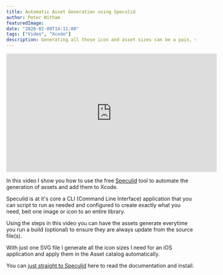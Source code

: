 ```yaml
---
title: Automatic Asset Generation using Speculid
author: Peter Witham
featuredImage:
date: "2020-02-09T14:11:00"
tags: ["Video", "Xcode"]
description: Generating all those icon and asset sizes can be a pain, so why not automate the process with Speculid. Here's how.
---
```


<iframe width="560" height="315" src="https://www.youtube.com/embed/U3Ytfh6tK7E" frameborder="0" allow="accelerometer; autoplay; encrypted-media; gyroscope; picture-in-picture" allowfullscreen></iframe>

In this video I show you how to use the free [Speculid](https://speculid.com) tool to automate the generation of assets and add them to Xcode.

Speculid is at it's core a CLI (Command Line Interface) application that you can script to run as needed and configured to create exactly what you need, beit one image or icon to an entire library.

Using the steps in this video you can have the assets generate everytime you run a build (optional) to ensure they are always update from the source file(s).

With just one SVG file I generate all the icon sizes I need for an iOS application and apply them in the Asset catalog automatically.

You can [just straight to Speculid](https://speculid.com) here to read the documentation and install.
